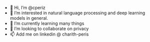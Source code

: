 - 👋 Hi, I’m @cperiz
- 👀 I’m interested in natural language processing and deep learning models in general.
- 🌱 I’m currently learning many things
- 💞️ I’m looking to collaborate on privacy
- 📫 Add me on linkedin @ charith-peris 

<!---
cperiz/cperiz is a ✨ special ✨ repository because its `README.md` (this file) appears on your GitHub profile.
You can click the Preview link to take a look at your changes.
--->
